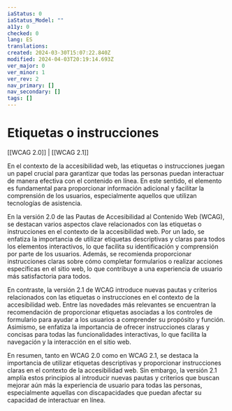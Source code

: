 ```yaml
---
iaStatus: 0
iaStatus_Model: ""
a11y: 0
checked: 0
lang: ES
translations: 
created: 2024-03-30T15:07:22.840Z
modified: 2024-04-03T20:19:14.693Z
ver_major: 0
ver_minor: 1
ver_rev: 2
nav_primary: []
nav_secondary: []
tags: []
---
```

# Etiquetas o instrucciones

[[WCAG 2.0]] | [[WCAG 2.1]]

En el contexto de la accesibilidad web, las etiquetas o instrucciones juegan un papel crucial para garantizar que todas las personas puedan interactuar de manera efectiva con el contenido en línea. En este sentido, el elemento <TOKEN> es fundamental para proporcionar información adicional y facilitar la comprensión de los usuarios, especialmente aquellos que utilizan tecnologías de asistencia.

En la versión 2.0 de las Pautas de Accesibilidad al Contenido Web (WCAG), se destacan varios aspectos clave relacionados con las etiquetas o instrucciones en el contexto de la accesibilidad web. Por un lado, se enfatiza la importancia de utilizar etiquetas descriptivas y claras para todos los elementos interactivos, lo que facilita su identificación y comprensión por parte de los usuarios. Además, se recomienda proporcionar instrucciones claras sobre cómo completar formularios o realizar acciones específicas en el sitio web, lo que contribuye a una experiencia de usuario más satisfactoria para todos.

En contraste, la versión 2.1 de WCAG introduce nuevas pautas y criterios relacionados con las etiquetas o instrucciones en el contexto de la accesibilidad web. Entre las novedades más relevantes se encuentran la recomendación de proporcionar etiquetas asociadas a los controles de formulario para ayudar a los usuarios a comprender su propósito y función. Asimismo, se enfatiza la importancia de ofrecer instrucciones claras y concisas para todas las funcionalidades interactivas, lo que facilita la navegación y la interacción en el sitio web.

En resumen, tanto en WCAG 2.0 como en WCAG 2.1, se destaca la importancia de utilizar etiquetas descriptivas y proporcionar instrucciones claras en el contexto de la accesibilidad web. Sin embargo, la versión 2.1 amplía estos principios al introducir nuevas pautas y criterios que buscan mejorar aún más la experiencia de usuario para todas las personas, especialmente aquellas con discapacidades que puedan afectar su capacidad de interactuar en línea.
